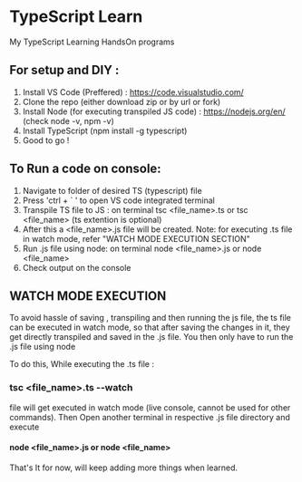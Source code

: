 # TypeScript Learn
 My TypeScript Learning HandsOn programs

## For setup and DIY :

 1. Install VS Code (Preffered) : https://code.visualstudio.com/
 2. Clone the repo (either download zip or by url or fork)
 3. Install Node (for executing transpiled JS code) : https://nodejs.org/en/ (check node -v, npm -v)
 4. Install TypeScript (npm install -g typescript)
 5. Good to go !

## To Run a code on console:

 1. Navigate to folder of desired TS (typescript) file
 2. Press 'ctrl + ` ' to open VS code integrated terminal
 3. Transpile TS file to JS : on terminal tsc <file_name>.ts or tsc <file_name> (ts extention is optional)
 4. After this a <file_name>.js file will be created.
    Note: for executing .ts file in watch mode, refer "WATCH MODE EXECUTION SECTION"
 5. Run .js file using node:
    on terminal node <file_name>.js or node <file_name>
 6. Check output on the console

## WATCH MODE EXECUTION

To avoid hassle of saving , transpiling and then running the js file, 
the ts file can be executed in watch mode, so that after saving the changes in it, they get directly transpiled and saved in the .js file. You then only have to run the .js file using node

To do this, While executing the .ts file :

### tsc <file_name>.ts --watch 
file will get executed in watch mode (live console, cannot be used for other commands).
Then Open another terminal in respective .js file directory and execute

#### node <file_name>.js or node <file_name>


That's It for now, will keep adding more things when learned.

